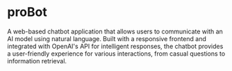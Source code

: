 # proBot
A web-based chatbot application that allows users to communicate with an AI model using natural language. Built with a responsive frontend and integrated with OpenAI's API for intelligent responses, the chatbot provides a user-friendly experience for various interactions, from casual questions to information retrieval.
